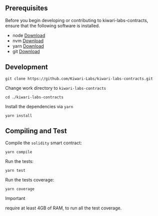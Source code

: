 ## Prerequisites

Before you begin developing or contributing to kiwari-labs-contracts, ensure that the following software is installed.

- node [Download](https://nodejs.org/en/)
- nvm [Download](https://github.com/nvm-sh/nvm#installing-and-updating)
- yarn [Download](https://yarnpkg.com/getting-started/install)
- git [Download](https://git-scm.com/)

## Development

```
git clone https://github.com/Kiwari-Labs/kiwari-labs-contracts.git
```

Change work directory to `kiwari-labs-contracts`

```
cd ./kiwari-labs-contracts
```

Install the dependencies via `yarn`

```
yarn install
```

## Compiling and Test

Compile the `solidity` smart contract:

```
yarn compile
```

Run the tests:

```
yarn test
```

Run the tests coverage:

```
yarn coverage
```

> [!IMPORTANT]
> require at least 4GB of RAM, to run all the test coverage.